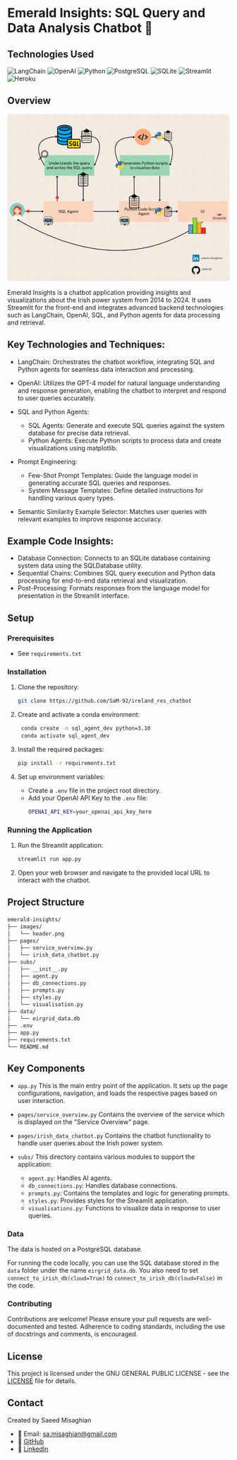 # Emerald Insights: SQL Query and Data Analysis Chatbot 💬

## Technologies Used

![LangChain](https://img.shields.io/badge/LangChain-%2300A9C0.svg?style=for-the-badge&logo=langchain&logoColor=white)
![OpenAI](https://img.shields.io/badge/OpenAI-%2300A9C0.svg?style=for-the-badge&logo=openai&logoColor=white)
![Python](https://img.shields.io/badge/Python-%233776AB.svg?style=for-the-badge&logo=python&logoColor=white)
![PostgreSQL](https://img.shields.io/badge/PostgreSQL-%234169E1.svg?style=for-the-badge&logo=postgresql&logoColor=white)
![SQLite](https://img.shields.io/badge/SQLite-%2307406E.svg?style=for-the-badge&logo=sqlite&logoColor=white)
![Streamlit](https://img.shields.io/badge/Streamlit-%230E4A7E.svg?style=for-the-badge&logo=streamlit&logoColor=white)
![Heroku](https://img.shields.io/badge/Heroku-430098?style=for-the-badge&logo=heroku&logoColor=white)

## Overview

![Real-time Data Scraping Diagram](/images/overview.gif)

Emerald Insights is a chatbot application providing insights and visualizations about the Irish power system from 2014 to 2024. It uses Streamlit for the front-end and integrates advanced backend technologies such as LangChain, OpenAI, SQL, and Python agents for data processing and retrieval.

## Key Technologies and Techniques:

- LangChain: Orchestrates the chatbot workflow, integrating SQL and Python agents for seamless data interaction and processing.

- OpenAI: Utilizes the GPT-4 model for natural language understanding and response generation, enabling the chatbot to interpret and respond to user queries accurately.

- SQL and Python Agents:

  - SQL Agents: Generate and execute SQL queries against the system database for precise data retrieval.
  - Python Agents: Execute Python scripts to process data and create visualizations using matplotlib.

- Prompt Engineering:

  - Few-Shot Prompt Templates: Guide the language model in generating accurate SQL queries and responses.
  - System Message Templates: Define detailed instructions for handling various query types.

- Semantic Similarity Example Selector: Matches user queries with relevant examples to improve response accuracy.

## Example Code Insights:

- Database Connection: Connects to an SQLite database containing system data using the SQLDatabase utility.
- Sequential Chains: Combines SQL query execution and Python data processing for end-to-end data retrieval and visualization.
- Post-Processing: Formats responses from the language model for presentation in the Streamlit interface.

## Setup

### Prerequisites

- See `requirements.txt`

### Installation

1. Clone the repository:

   ```bash
   git clone https://github.com/SaM-92/ireland_res_chatbot
   ```

2. Create and activate a conda environment:

   ```bash
    conda create -n sql_agent_dev python=3.10
    conda activate sql_agent_dev
   ```

3. Install the required packages:

   ```bash
   pip install -r requirements.txt
   ```

4. Set up environment variables:
   - Create a `.env` file in the project root directory.
   - Add your OpenAI API Key to the `.env` file:
     ```bash
     OPENAI_API_KEY=your_openai_api_key_here
     ```

### Running the Application

1. Run the Streamlit application:

   ```bash
   streamlit run app.py
   ```

2. Open your web browser and navigate to the provided local URL to interact with the chatbot.

## Project Structure

```plaintext
emerald-insights/
├── images/
│   └── header.png
├── pages/
│   ├── service_overview.py
│   └── irish_data_chatbot.py
├── subs/
│   ├── __init__.py
│   ├── agent.py
│   ├── db_connections.py
│   ├── prompts.py
│   ├── styles.py
│   └── visualisation.py
├── data/
│   └── eirgrid_data.db
├── .env
├── app.py
├── requirements.txt
└── README.md
```

## Key Components

- `app.py`
  This is the main entry point of the application. It sets up the page configurations, navigation, and loads the respective pages based on user interaction.

- `pages/service_overview.py`
  Contains the overview of the service which is displayed on the "Service Overview" page.

- `pages/irish_data_chatbot.py`
  Contains the chatbot functionality to handle user queries about the Irish power system.

- `subs/`
  This directory contains various modules to support the application:
  - `agent.py`: Handles AI agents.
  - `db_connections.py`: Handles database connections.
  - `prompts.py`: Contains the templates and logic for generating prompts.
  - `styles.py`: Provides styles for the Streamlit application.
  - `visualisations.py`: Functions to visualize data in response to user queries.

### Data

The data is hosted on a PostgreSQL database.

For running the code locally, you can use the SQL database stored in the `data` folder under the name `eirgrid_data.db`. You also need to set `connect_to_irish_db(cloud=True)` to `connect_to_irish_db(cloud=False)` in the code.

### Contributing

Contributions are welcome! Please ensure your pull requests are well-documented and tested. Adherence to coding standards, including the use of docstrings and comments, is encouraged.

## License

This project is licensed under the GNU GENERAL PUBLIC LICENSE - see the [LICENSE](licence) file for details.

## Contact

Created by Saeed Misaghian

- 📧 Email: [sa.misaghian@gmail.com](mailto:sa.misaghian@gmail.com)
- 🔗 [GitHub](https://github.com/SaM-92)
- 🔗 [LinkedIn](https://www.linkedin.com/in/saeed-misaghian/)
